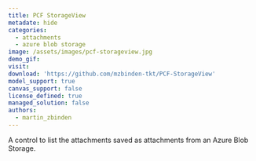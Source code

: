 ```yaml
---
title: PCF StorageView
metadate: hide
categories:
  - attachments
  - azure blob storage
image: /assets/images/pcf-storageview.jpg
demo_gif:
visit: 
download: 'https://github.com/mzbinden-tkt/PCF-StorageView'
model_support: true
canvas_support: false
license_defined: true
managed_solution: false
authors:
  - martin_zbinden
---
```

A control to list the attachments saved as attachments from an Azure Blob Storage.
